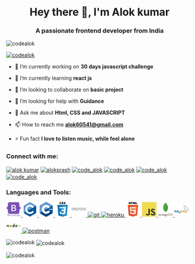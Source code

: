 <h1 align="center">Hey there 👋, I'm Alok kumar</h1>
<h3 align="center">A passionate frontend developer from India</h3>

<p align="left"> <img src="https://komarev.com/ghpvc/?username=codealok&label=Profile%20views&color=0e75b6&style=flat" alt="codealok" /> </p>

<p align="left"> <a href="https://github.com/ryo-ma/github-profile-trophy"><img src="https://github-profile-trophy.vercel.app/?username=codealok" alt="codealok" /></a> </p>

- 🔭 I’m currently working on **30 days javascript challenge**

- 🌱 I’m currently learning **react js**

- 👯 I’m looking to collaborate on **basic project**

- 🤝 I’m looking for help with **Guidance**

- 💬 Ask me about **Html, CSS and JAVASCRIPT**

- 📫 How to reach me **alok60541@gmail.com**

- ⚡ Fun fact **I love to listen music, while feel alone**

<h3 align="left">Connect with me:</h3>
<p align="left">
<a href="https://linkedin.com/in/alok kumar" target="blank"><img align="center" src="https://raw.githubusercontent.com/rahuldkjain/github-profile-readme-generator/master/src/images/icons/Social/linked-in-alt.svg" alt="alok kumar" height="30" width="40" /></a>
<a href="https://instagram.com/alokprash" target="blank"><img align="center" src="https://raw.githubusercontent.com/rahuldkjain/github-profile-readme-generator/master/src/images/icons/Social/instagram.svg" alt="alokprash" height="30" width="40" /></a>
<a href="https://www.codechef.com/users/code_alok" target="blank"><img align="center" src="https://cdn.jsdelivr.net/npm/simple-icons@3.1.0/icons/codechef.svg" alt="code_alok" height="30" width="40" /></a>
<a href="https://www.hackerrank.com/code_alok" target="blank"><img align="center" src="https://raw.githubusercontent.com/rahuldkjain/github-profile-readme-generator/master/src/images/icons/Social/hackerrank.svg" alt="code_alok" height="30" width="40" /></a>
<a href="https://www.leetcode.com/code_alok" target="blank"><img align="center" src="https://raw.githubusercontent.com/rahuldkjain/github-profile-readme-generator/master/src/images/icons/Social/leet-code.svg" alt="code_alok" height="30" width="40" /></a>
<a href="https://www.hackerearth.com/code_alok" target="blank"><img align="center" src="https://raw.githubusercontent.com/rahuldkjain/github-profile-readme-generator/master/src/images/icons/Social/hackerearth.svg" alt="code_alok" height="30" width="40" /></a>
</p>

<h3 align="left">Languages and Tools:</h3>
<p align="left"> <a href="https://getbootstrap.com" target="_blank" rel="noreferrer"> <img src="https://raw.githubusercontent.com/devicons/devicon/master/icons/bootstrap/bootstrap-plain-wordmark.svg" alt="bootstrap" width="40" height="40"/> </a> <a href="https://www.cprogramming.com/" target="_blank" rel="noreferrer"> <img src="https://raw.githubusercontent.com/devicons/devicon/master/icons/c/c-original.svg" alt="c" width="40" height="40"/> </a> <a href="https://www.w3schools.com/cpp/" target="_blank" rel="noreferrer"> <img src="https://raw.githubusercontent.com/devicons/devicon/master/icons/cplusplus/cplusplus-original.svg" alt="cplusplus" width="40" height="40"/> </a> <a href="https://www.w3schools.com/css/" target="_blank" rel="noreferrer"> <img src="https://raw.githubusercontent.com/devicons/devicon/master/icons/css3/css3-original-wordmark.svg" alt="css3" width="40" height="40"/> </a> <a href="https://expressjs.com" target="_blank" rel="noreferrer"> <img src="https://raw.githubusercontent.com/devicons/devicon/master/icons/express/express-original-wordmark.svg" alt="express" width="40" height="40"/> </a> <a href="https://git-scm.com/" target="_blank" rel="noreferrer"> <img src="https://www.vectorlogo.zone/logos/git-scm/git-scm-icon.svg" alt="git" width="40" height="40"/> </a> <a href="https://heroku.com" target="_blank" rel="noreferrer"> <img src="https://www.vectorlogo.zone/logos/heroku/heroku-icon.svg" alt="heroku" width="40" height="40"/> </a> <a href="https://www.w3.org/html/" target="_blank" rel="noreferrer"> <img src="https://raw.githubusercontent.com/devicons/devicon/master/icons/html5/html5-original-wordmark.svg" alt="html5" width="40" height="40"/> </a> <a href="https://developer.mozilla.org/en-US/docs/Web/JavaScript" target="_blank" rel="noreferrer"> <img src="https://raw.githubusercontent.com/devicons/devicon/master/icons/javascript/javascript-original.svg" alt="javascript" width="40" height="40"/> </a> <a href="https://www.mongodb.com/" target="_blank" rel="noreferrer"> <img src="https://raw.githubusercontent.com/devicons/devicon/master/icons/mongodb/mongodb-original-wordmark.svg" alt="mongodb" width="40" height="40"/> </a> <a href="https://www.mysql.com/" target="_blank" rel="noreferrer"> <img src="https://raw.githubusercontent.com/devicons/devicon/master/icons/mysql/mysql-original-wordmark.svg" alt="mysql" width="40" height="40"/> </a> <a href="https://nodejs.org" target="_blank" rel="noreferrer"> <img src="https://raw.githubusercontent.com/devicons/devicon/master/icons/nodejs/nodejs-original-wordmark.svg" alt="nodejs" width="40" height="40"/> </a> <a href="https://postman.com" target="_blank" rel="noreferrer"> <img src="https://www.vectorlogo.zone/logos/getpostman/getpostman-icon.svg" alt="postman" width="40" height="40"/> </a> </p>

<p><img align="left" src="https://github-readme-stats.vercel.app/api/top-langs?username=codealok&show_icons=true&locale=en&layout=compact" alt="codealok" /></p>

<p>&nbsp;<img align="center" src="https://github-readme-stats.vercel.app/api?username=codealok&show_icons=true&locale=en" alt="codealok" /></p>

<p><img align="center" src="https://github-readme-streak-stats.herokuapp.com/?user=codealok&" alt="codealok" /></p>
